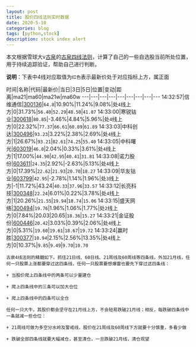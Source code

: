 ```yaml
---
layout: post
title: 股价四线法则实时数据
date: 2020-5-10
categories: blog
tags: [python,stock]
description: stock index alert
---
```



本文根据雪球大v[古泉](https://xueqiu.com/u/7148646888)的[古泉四线法则](https://xueqiu.com/7148646888/130498192)，计算了自己的一些自选股当前所处位置，用于持续追踪验证，帮助自己进行判断。

**说明**：下表中4线对应取值为`红色`表示最新价处于对应指标上方，属正面

时间|名称|代码|最新价|当日|3日|5日|位置|变动|距离|ma21|ma60|ma21w|ma60w
---|---|---|---|---|---|---|---|---
14:32:57|信维通信|[300136](https://xueqiu.com/S/SZ300136)|`64.8`|10.90%|11.24%|9.08%|处`4`线上方|0|31.73%|`56.40`|`52.29`|`48.50`|`41.87`
14:33:00|寒锐钴业|[300618](https://xueqiu.com/S/SZ300618)|`80.85`|-3.46%|4.84%|5.96%|处`4`线上方|0|22.32%|`77.37`|`66.61`|`60.89`|`61.89`
14:33:03|中科创达|[300496](https://xueqiu.com/S/SZ300496)|`93.23`|3.22%|2.38%|2.69%|处`4`线上方|1|26.67%|`93.21`|`82.61`|`74.25`|`55.40`
14:33:05|中科曙光|[603019](https://xueqiu.com/S/SH603019)|`46.0`|2.04%|0.33%|3.61%|处`4`线上方|1|17.00%|`44.90`|`42.95`|`40.41`|`31.81`
14:33:08|诺力股份|[603611](https://xueqiu.com/S/SH603611)|`24.35`|2.92%|-2.63%|5.13%|处`4`线上方|0|17.39%|`22.62`|`21.93`|`20.70`|`18.27`
14:33:09|华友钴业|[603799](https://xueqiu.com/S/SH603799)|`42.95`|-2.78%|1.14%|1.96%|处`3`线上方|-1|11.72%|43.24|`40.33`|`37.96`|`33.57`
14:33:12|长亮科技|[300348](https://xueqiu.com/S/SZ300348)|`22.24`|6.01%|0.22%|3.78%|处`4`线上方|1|20.26%|`21.55`|`19.94`|`18.74`|`15.06`
14:33:15|盛天网络|[300494](https://xueqiu.com/S/SZ300494)|`19.76`|1.96%|1.06%|1.77%|处`2`线上方|0|7.84%|20.03|20.65|`18.36`|`15.27`
14:33:21|金证股份|[600446](https://xueqiu.com/S/SH600446)|`20.42`|3.03%|0.39%|2.06%|处`4`线上方|0|5.31%|`19.60`|`19.61`|`18.67`|`19.72`
14:33:24|赢时胜|[300377](https://xueqiu.com/S/SZ300377)|`10.94`|2.15%|2.56%|13.35%|处`4`线上方|0|10.37%|`9.85`|`9.49`|`9.70`|`10.70`

```
古泉4线法则的精髓如下。抓住21日线、60日线、21周线及60周线等四条线，外加21月线，任何一只股票上涨都要穿过这四条线，任何一只股票要想爆雷也要先下穿过这四条线：

+ 当股价爬上四条线中的两条可以少量建仓

+ 爬上四条线中的三条可以加大仓位

+ 爬上四条线中的四条可以全仓

任何一只大牛，其股价都会坚守在21月线上方，不会轻易跌破21月线；相反，每跌破四条线中一条就减一些仓位：

+ 21周线可做为多空分水岭及警戒线，股价在21周线及60周线下方就要十分慎重，多看少做

+ 跌破全部四条线就要大幅减仓，甚至清仓，一旦跌破21月线，清仓观望
```